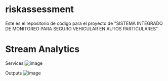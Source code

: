 # riskassessment

Este es el repositorio de código para el proyecto de "SISTEMA INTEGRADO DE MONITOREO PARA SEGURO VEHICULAR EN AUTOS PARTICULARES"

# Stream Analytics
Services
![image](https://github.com/luisagapito/riskassessment/assets/88048890/ad9df2da-0db4-4fdd-a677-9089017f4693)

Outputs
![image](https://github.com/luisagapito/riskassessment/assets/88048890/7855a3eb-81db-4eb0-ad82-f832bcf02a94)

